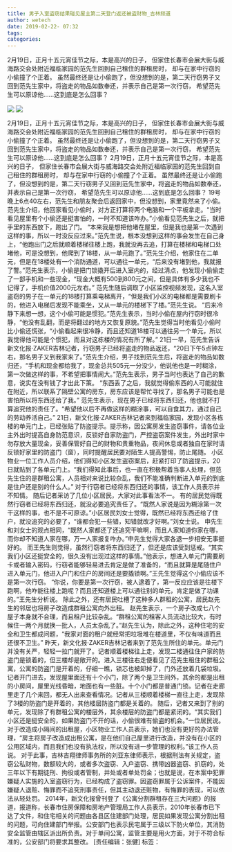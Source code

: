 ```yaml
---
title: 男子入室盗窃结果碰见屋主第二天登门返还被盗财物_吉林频道
author: wetech
date: 2019-02-22- 07:32
tags: 
categories: 
---
```

2月19日，正月十五元宵佳节之际，本是高兴的日子， 但家住长春市会展大街与威海路交会处附近福临家园的范先生回到自己租住的群租房时， 却与在家中行窃的小偷撞了个正着。 虽然最终还是让小偷跑了，但没想到的是，第二天行窃男子又回到范先生家中，将盗走的物品如数奉还，并表示自己是第一次行窃， 希望范先生可以原谅他……这到底是怎么回事？
<!-- more -->
                
<img align="center" border="0" src="http://p3.ifengimg.com/a/2019_08/eaa0815ba54d669_size18_w489_h367.jpg" />
                
<img align="center" border="0" src="http://p2.ifengimg.com/a/2016/0810/204c433878d5cf9size1_w16_h16.png" />
            
2月19日，正月十五元宵佳节之际，本是高兴的日子， 但家住长春市会展大街与威海路交会处附近福临家园的范先生回到自己租住的群租房时， 却与在家中行窃的小偷撞了个正着。 虽然最终还是让小偷跑了，但没想到的是，第二天行窃男子又回到范先生家中，将盗走的物品如数奉还，并表示自己是第一次行窃， 希望范先生可以原谅他……这到底是怎么回事？
2月19日，正月十五元宵佳节之际，本是高兴的日子， 但家住长春市会展大街与威海路交会处附近福临家园的范先生回到自己租住的群租房时， 却与在家中行窃的小偷撞了个正着。 虽然最终还是让小偷跑了，但没想到的是，第二天行窃男子又回到范先生家中，将盗走的物品如数奉还，并表示自己是第一次行窃， 希望范先生可以原谅他……这到底是怎么回事？
19号晚上6点40左右，范先生和朋友聚会后返回家中，但没想到，家里竟然来了小偷。范先生介绍，他回家看见小偷时，对方正打算将两个电脑和一个平板拿走。“当时看见屋里有个小偷还是挺害怕的，一时不知道该咋办。”小偷看见范先生之后，就把手里的东西放下，跑出了门。
“本来我是想把他堵在屋里，但是我也是第一次遇到这样的事，所以一时没反应过来。”范先生说，根本没想到这样的事会发生在自己身上，“他跑出门之后就顺着楼梯往楼上跑，我就没再去追，打算在楼梯和电梯口处堵他，可是没想到，他爬到了18楼，从一单元跑了。”范先生介绍，他家住在二单元，但是在18楼处有一个消防通道，可以通往一单元，“后来没有堵到他，我就报了警。”范先生表示，小偷是把门锁撬开后进入室内的，经过清点，他发现小偷偷走了一部手机和一些现金，“现金大概有500到800元之间，但是具体有多少我也不记得了，手机价值2000元左右。”
范先生随后调取了小区监控视频发现，这名入室盗窃的男子在一单元的18楼打算乘电梯离开，“但是我们小区的电梯都是需要刷卡的，他进入电梯后发现不能乘坐，又从一单元的楼梯下了楼。”范先生说。
“后来冷静下来想一想，这个小偷可能是惯犯。”范先生表示，当时小偷在屋内行窃时很冷静，“他没有乱翻，而是将翻过的地方又恢复原貌。”范先生觉得当时他看见小偷时比小偷还慌张，“小偷看起来很冷静，而且还知道18楼可以通往另一个单元，所以我觉得他可能是个惯犯，而且对这栋楼的情况有所了解。”
21日一早，范先生告诉新文化报·ZAKER吉林记者，行窃男子已经将盗走的物品返还，“20日下午5点钟左右，那名男子又到我家来了。”范先生介绍，男子找到范先生后，将盗走的物品如数归还，“手机和现金都给我了，现金总共505元一分没少，他说他也是一时糊涂，第一次做这样的事，不希望把事情闹大。”范先生表示，男子当时也表达了自己的歉意，说实在没有钱了才出此下策。
“东西丢了之后，我就觉得偷东西的人可能就住在附近，所以联系了隔壁公寓的房东，房东应该是帮忙寻找了，那名男子可能也是害怕所以将东西还给了我。”
范先生表示，现在男子已经将东西归还，他也就不打算追究他的责任了。“希望他以后不再做这样的糊涂事，可以自食其力，通过自己的劳动养活自己。”
21日，新文化报·ZAKER吉林记者来到福临家园，发现小区各栋楼的单元门上，已经张贴了防盗提示。提示称，因公寓房发生盗窃事件，请各位业主外出时提高自身防范意识，反锁好自家防盗门，严控盗窃案件发生，外出时家中勿存放大量现金，妥善保管好自己的财物和贵重物品，夜间休息或者独自在家时请反锁好家里的防盗门（窗），同时提醒居民要对陌生人提高警惕，防止尾随。
小区物业一位工作人员介绍，他们得知小区发生盗窃案后，赶紧打印了防盗提示，20日就贴到了各单元门上。“我们得知此事后，也一直在积极帮着当事人处理，但范先生住的是群租公寓，人员相对来说比较杂乱，我们不能准确判断进入单元的到底是住户还是别的什么人。”
对于行窃者已经将东西归还的事情，该工作人员表示并不知情。
随后记者采访了几位小区居民，大家对此事看法不一。
有的居民觉得既然行窃者已经将东西归还，就没必要追究责任了。“既然人家说是因为糊涂第一次干这样的事，也不是不可原谅。”小区居民刘女士觉得，既然已经将东西还给了住户，就没追究的必要了，“谁都会犯一些错，知错就改才好啊。”刘女士说。
申先生和刘女士的观点相同，“既然人家都还了还追究干嘛啊，而且人家知道你家在哪，而你却不知道人家在哪，万一人家报复咋办。”申先生觉得大家各退一步相安无事挺好的。
而王先生则觉得，虽然行窃者将东西归还了，但还是应该受到惩戒。“其实我们小区还挺安全的，很久没有出现过这样的事情。”他表示，想进入单元门需要刷卡或者输入密码，行窃者能够轻易进去肯定是做了准备的，“而且就算是尾随住户进入单元门，他进入户门和住户的房间还是要撬锁啊。”王先生觉得这个小偷应该不是第一次行窃。
“你说，你要是第一次行窃，被人逮着了，第一反应应该是往楼下跑啊，他咋能往楼上跑呢？而且还知道楼上可以通往别的单元，肯定是做了功课的。”王先生分析说。
除此之外，还有居民吐槽了这种多人群租的公寓，居民赵先生的邻居也将房子改造成群租公寓向外出租。
赵先生表示，一个房子改成七八个屋子本身就不合理，而且租户比较杂乱。“群租公寓的租客人员流动比较大，有时候住一两个月就换一批人，人员太杂乱了。”赵先生认为，除此之外，这种住宅的安全和卫生都成问题，“我家对面的租户就经常把垃圾堆在楼道里，不仅有味道而且还很不卫生。”
昨天，新文化报·ZAKER吉林记者来到了范先生所住的单元。单元门并没有关严，轻轻一拉门就开了。记者顺着楼梯往上走，发现二楼通往住户家的防盗门是锁着的，但三楼却是敞开的。进入三楼往右走便看见了范先生租住的群租公寓，公寓的防盗门是开着的，仔细一瞧，锁芯也被卸掉了，门外还放着几袋垃圾。
记者开门进去，发现屋里面还有十个小门，除了两个是卫生间外，其余的都是出租的小房间，屋里光线昏暗，地面也有一些脏。十个小门都是普通门锁。记者在走廊里走了几个来回，都无人出来查看情况。记者从三楼顺着楼梯一直往上走，发现除了3楼的防盗门是开着的，其他楼层防盗门都是关着的。
随后，记者又来到了别的单元，发现除了有群租公寓的楼层外，其余楼层的防盗门都是紧闭的。“其实我们小区还是挺安全的，如果防盗门不开的话，小偷很难有偷盗的机会。”一位居民说。
对于改造成小隔间的出租屋，小区物业工作人员表示，她们也没有更好的办法管理，“房主将房子改造成出租公寓，是在他们自己屋里进行改造，并没有在小区的公用区域内，而且我们也没有执法权，所以没有进一步管理的权利。”该工作人员说。
对于此事，吉林吉翔律师事务所的刘亚东律师表示，根据刑法有关规定，盗窃公私财物，数额较大的，或者多次盗窃、入户盗窃、携带凶器盗窃、扒窃的，处三年以下有期徒刑、拘役或者管制，并处或者单处罚金；也就是说，在本案中犯罪嫌疑人实施的入室盗窃行为，已经构成了盗窃罪。因盗窃罪属于公诉案件，不能因嫌疑人退赃、悔罪而不追究刑事责任，但其主动退还赃物，有悔罪的表现，可以依法从轻处罚。
2014年，新文化报曾刊登了《公寓分割群租存在三大问题》的报道，报道称，长春市住房保障和房地产管理局工作人员表示，2010年长春市已下达了文件，和住宅相关的问题由各县区住建部门处理，居民如果发现公寓分割出租的问题，可向住建部门举报。公安部门也表示民宅属于三级以下防火单位，其消防安全监管由辖区派出所负责。对于单间公寓，监管主要是用火方面，对于不符合标准的，公安部门将要求其整改。
[责任编辑：张健]
标签：
 
 
             
